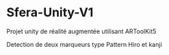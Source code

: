 # Sfera-Unity-V1

Projet unity de réalité augmentée utilisant ARToolKit5

Detection de deux marqueurs type Pattern Hiro et kanji
